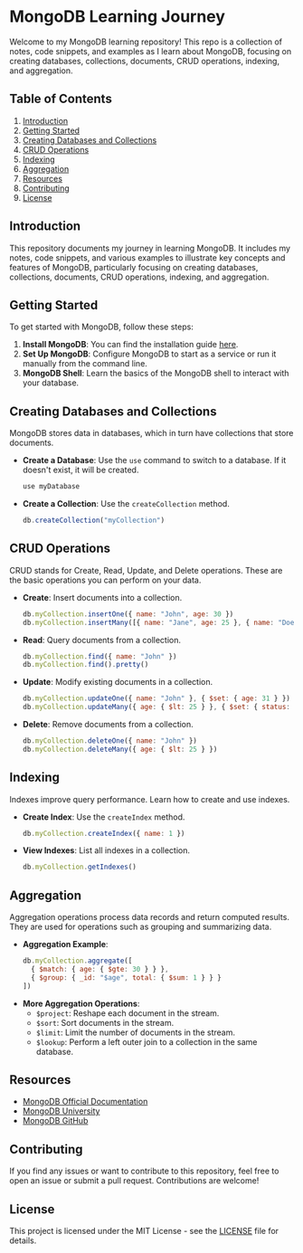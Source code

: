 # MongoDB Learning Journey

Welcome to my MongoDB learning repository! This repo is a collection of notes, code snippets, and examples as I learn about MongoDB, focusing on creating databases, collections, documents, CRUD operations, indexing, and aggregation.

## Table of Contents

1. [Introduction](#introduction)
2. [Getting Started](#getting-started)
3. [Creating Databases and Collections](#creating-databases-and-collections)
4. [CRUD Operations](#crud-operations)
5. [Indexing](#indexing)
6. [Aggregation](#aggregation)
7. [Resources](#resources)
8. [Contributing](#contributing)
9. [License](#license)

## Introduction

This repository documents my journey in learning MongoDB. It includes my notes, code snippets, and various examples to illustrate key concepts and features of MongoDB, particularly focusing on creating databases, collections, documents, CRUD operations, indexing, and aggregation.

## Getting Started

To get started with MongoDB, follow these steps:

1. **Install MongoDB**: You can find the installation guide [here](https://docs.mongodb.com/manual/installation/).
2. **Set Up MongoDB**: Configure MongoDB to start as a service or run it manually from the command line.
3. **MongoDB Shell**: Learn the basics of the MongoDB shell to interact with your database.

## Creating Databases and Collections

MongoDB stores data in databases, which in turn have collections that store documents.

- **Create a Database**: Use the `use` command to switch to a database. If it doesn't exist, it will be created.
  ```javascript
  use myDatabase
  ```
- **Create a Collection**: Use the `createCollection` method.
  ```javascript
  db.createCollection("myCollection")
  ```

## CRUD Operations

CRUD stands for Create, Read, Update, and Delete operations. These are the basic operations you can perform on your data.

- **Create**: Insert documents into a collection.
  ```javascript
  db.myCollection.insertOne({ name: "John", age: 30 })
  db.myCollection.insertMany([{ name: "Jane", age: 25 }, { name: "Doe", age: 22 }])
  ```
- **Read**: Query documents from a collection.
  ```javascript
  db.myCollection.find({ name: "John" })
  db.myCollection.find().pretty()
  ```
- **Update**: Modify existing documents in a collection.
  ```javascript
  db.myCollection.updateOne({ name: "John" }, { $set: { age: 31 } })
  db.myCollection.updateMany({ age: { $lt: 25 } }, { $set: { status: "young" } })
  ```
- **Delete**: Remove documents from a collection.
  ```javascript
  db.myCollection.deleteOne({ name: "John" })
  db.myCollection.deleteMany({ age: { $lt: 25 } })
  ```

## Indexing

Indexes improve query performance. Learn how to create and use indexes.

- **Create Index**: Use the `createIndex` method.
  ```javascript
  db.myCollection.createIndex({ name: 1 })
  ```
- **View Indexes**: List all indexes in a collection.
  ```javascript
  db.myCollection.getIndexes()
  ```

## Aggregation

Aggregation operations process data records and return computed results. They are used for operations such as grouping and summarizing data.

- **Aggregation Example**:
  ```javascript
  db.myCollection.aggregate([
    { $match: { age: { $gte: 30 } } },
    { $group: { _id: "$age", total: { $sum: 1 } } }
  ])
  ```
- **More Aggregation Operations**:
  - `$project`: Reshape each document in the stream.
  - `$sort`: Sort documents in the stream.
  - `$limit`: Limit the number of documents in the stream.
  - `$lookup`: Perform a left outer join to a collection in the same database.

## Resources

- [MongoDB Official Documentation](https://docs.mongodb.com/)
- [MongoDB University](https://university.mongodb.com/)
- [MongoDB GitHub](https://github.com/mongodb/mongo)

## Contributing

If you find any issues or want to contribute to this repository, feel free to open an issue or submit a pull request. Contributions are welcome!

## License

This project is licensed under the MIT License - see the [LICENSE](LICENSE) file for details.

